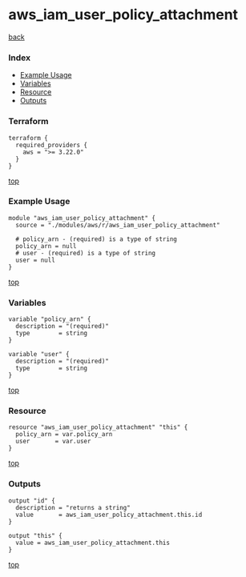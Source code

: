 # aws_iam_user_policy_attachment
[back](../aws.md)
### Index
- [Example Usage](#example-usage)
- [Variables](#variables)
- [Resource](#resource)
- [Outputs](#outputs)
### Terraform
```hcl
terraform {
  required_providers {
    aws = ">= 3.22.0"
  }
}
```
[top](#index)
### Example Usage
```hcl
module "aws_iam_user_policy_attachment" {
  source = "./modules/aws/r/aws_iam_user_policy_attachment"

  # policy_arn - (required) is a type of string
  policy_arn = null
  # user - (required) is a type of string
  user = null
}
```
[top](#index)
### Variables
```hcl
variable "policy_arn" {
  description = "(required)"
  type        = string
}

variable "user" {
  description = "(required)"
  type        = string
}
```
[top](#index)

### Resource
```hcl
resource "aws_iam_user_policy_attachment" "this" {
  policy_arn = var.policy_arn
  user       = var.user
}
```
[top](#index)
### Outputs
```hcl
output "id" {
  description = "returns a string"
  value       = aws_iam_user_policy_attachment.this.id
}

output "this" {
  value = aws_iam_user_policy_attachment.this
}
```
[top](#index)
